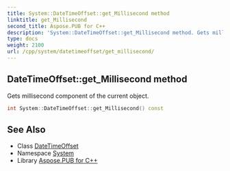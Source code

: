 ```yaml
---
title: System::DateTimeOffset::get_Millisecond method
linktitle: get_Millisecond
second_title: Aspose.PUB for C++
description: 'System::DateTimeOffset::get_Millisecond method. Gets millisecond component of the current object in C++.'
type: docs
weight: 2100
url: /cpp/system/datetimeoffset/get_millisecond/
---
```

## DateTimeOffset::get_Millisecond method


Gets millisecond component of the current object.

```cpp
int System::DateTimeOffset::get_Millisecond() const
```

## See Also

* Class [DateTimeOffset](../)
* Namespace [System](../../)
* Library [Aspose.PUB for C++](../../../)
